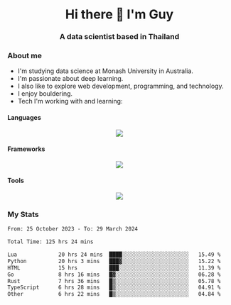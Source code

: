 <h1 align="center">Hi there 👋 I'm Guy</h1>
<h3 align="center">A data scientist based in Thailand</h3>

### About me

- I'm studying data science at Monash University in Australia.
- I'm passionate about deep learning.
- I also like to explore web development, programming, and technology.
- I enjoy bouldering.
- Tech I'm working with and learning:

#### Languages

<div align="center">
    <img src="https://skillicons.dev/icons?i=py,ts,js,html,css,rust,go" />
</div>

#### Frameworks

<div align="center">
    <img src="https://skillicons.dev/icons?i=pytorch,tensorflow,fastapi,react" /><br>
</div>

#### Tools

<div align="center">
    <img src="https://skillicons.dev/icons?i=postgres,redis,docker" /><br>
</div>

### My Stats

<!--START_SECTION:waka-->

```txt
From: 25 October 2023 - To: 29 March 2024

Total Time: 125 hrs 24 mins

Lua             20 hrs 24 mins  ████░░░░░░░░░░░░░░░░░░░░░   15.49 %
Python          20 hrs 3 mins   ███▓░░░░░░░░░░░░░░░░░░░░░   15.22 %
HTML            15 hrs          ███░░░░░░░░░░░░░░░░░░░░░░   11.39 %
Go              8 hrs 16 mins   █▓░░░░░░░░░░░░░░░░░░░░░░░   06.28 %
Rust            7 hrs 36 mins   █▒░░░░░░░░░░░░░░░░░░░░░░░   05.78 %
TypeScript      6 hrs 28 mins   █▒░░░░░░░░░░░░░░░░░░░░░░░   04.91 %
Other           6 hrs 22 mins   █▒░░░░░░░░░░░░░░░░░░░░░░░   04.84 %
```

<!--END_SECTION:waka-->
